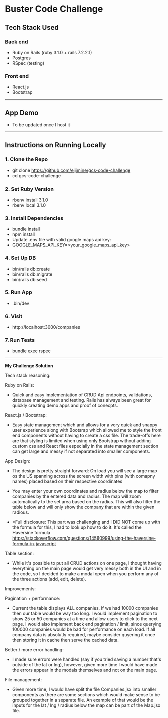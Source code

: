 # Buster Code Challenge

## Tech Stack Used

### **Back end**
- Ruby on Rails (ruby 3.1.0 + rails 7.2.2.1)
- Postgres
- RSpec (testing)

### **Front end**
- React.js
- Bootstrap

---

## App Demo
- To be updated once I host it

---

## Instructions on Running Locally

### 1. Clone the Repo
- git clone https://github.com/eijimine/gcs-code-challenge
- cd gcs-code-challenge

### 2. Set Ruby Version
- rbenv install 3.1.0
- rbenv local 3.1.0

### 3. Install Dependencies
- bundle install
- npm install
- Update .env file with valid google maps api key:
 - GOOGLE_MAPS_API_KEY=<your_google_maps_api_key>

### 4. Set Up DB
- bin/rails db:create
- bin/rails db:migrate
- bin/rails db:seed

### 5. Run App
- .bin/dev

### 6. Visit
- http://localhost:3000/companies

### 7. Run Tests
- bundle exec rspec

---

**My Challenge Solution**

Tech stack reasoning:

Ruby on Rails:
- Quick and easy implementation of CRUD Api endpoints, validations, database management and testing. Rails has always been great for quickly creating demo apps and proof of conecpts.

React.js / Bootstrap:
- Easy state management which and allows for a very quick and snappy user experience along with Bootsrap which allowed me to style the front end components without having to create a css file. The trade-offs here are that styling is limited when using only Bootstrap without adding custom css and React files especially in the state management section can get large and messy if not separated into smaller components.

App Design:
- The design is pretty straight forward: On load you will see a large map os the US spanning across the screen width with pins (with comapny names) placed based on their respective coordinates

- You may enter your own coordinates and radius below the map to filter companies by the entered data and radius. The map will zoom automatically to the set area based on the radius. This will also filter the table below and will only show the company that are within the given radious.
- *Full disclosure: This part was challenging and I DID NOT come up with the formula for this, I had to look up how to do it. It's called the Haversine formula https://stackoverflow.com/questions/14560999/using-the-haversine-formula-in-javascript

Table section:
- While it's possible to put all CRUD actions on one page, I thought having everything on the main page would get very messy both in the UI and in the code, so I decided to make a modal open when you perform any of the three actions (add, edit, delete).


Improvements:

Pagination + performance:
- Current the table displays ALL companies. If we had 10000 companies then our table would be way too long. I would implement pagination to show 25 or 50 companies at a time and allow users to click to the next page.
I would also implement back end pagination / limit, since querying 100000 companies would be bad for performance on each load. If all company data is absolutly required, maybe consider quyering it once then storing it in cache then serve the cached data.

Better / more error handling:
- I made sure errors were handled (say if you tried saving a number that's outside of the lat or lng), however, given more time I would have made the errors appear in the modals themselves and not on the main page.

File management:
- Given more time, I would have split the file Companies.jsx into smaller components as there are some sections which would make sense to be grouped together in a separate file. An example of that would be the inputs for the lat / lng / radius below the map can be part of the Map.jsx file.